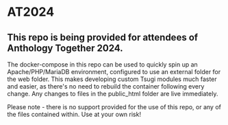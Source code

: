 # AT2024
## This repo is being provided for attendees of Anthology Together 2024.
The docker-compose in this repo can be used to quickly spin up an Apache/PHP/MariaDB environment, configured to use an external folder for the web folder.  This makes developing custom Tsugi modules much faster and easier, as there's no need to rebuild the container following every change.  Any changes to files in the public_html folder are live immediately.

Please note - there is no support provided for the use of this repo, or any of the files contained within.  Use at your own risk!